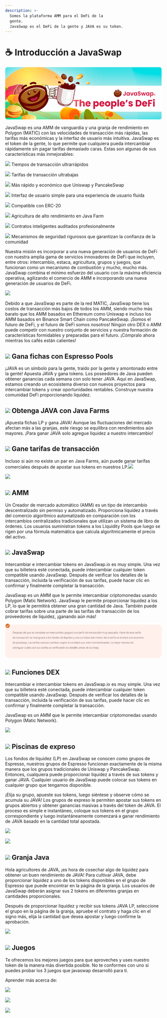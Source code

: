 ```yaml
---
description: >-
  Somos la plataforma AMM para el DeFi de la
  gente.                                                                             
  JavaSwap es el DeFi de la gente y JAVA es su token.
---
```


# ☕ Introducción a JavaSwap



![](.gitbook/assets/grupo-1113.png)

JavaSwap es una AMM de vanguardia y una granja de rendimiento en Polygon \(MATIC\) con las velocidades de transacción más rápidas, las tarifas más económicas y la interfaz de usuario más intuitiva. JavaSwap es el token de la gente, lo que permite que cualquiera pueda intercambiar rápidamente sin pagar tarifas demasiado caras. Estas son algunas de sus características más inmejorables:

​![](https://firebasestorage.googleapis.com/v0/b/gitbook-28427.appspot.com/o/assets%2F-Mgn5KsZA8PO5ZysxMUE%2F-MgppWMUEO8vCg7h7Wug%2F-Mgpst51MWjGqdJ2ATmZ%2FGrupo%201115.png?alt=media&token=8b92d7a1-64b5-4455-8613-1b25941e542e) Tiempos de transacción ultrarrápidos

​![](https://firebasestorage.googleapis.com/v0/b/gitbook-28427.appspot.com/o/assets%2F-Mgn5KsZA8PO5ZysxMUE%2F-MgppWMUEO8vCg7h7Wug%2F-Mgpst51MWjGqdJ2ATmZ%2FGrupo%201115.png?alt=media&token=8b92d7a1-64b5-4455-8613-1b25941e542e) Tarifas de transacción ultrabajas

​![](https://firebasestorage.googleapis.com/v0/b/gitbook-28427.appspot.com/o/assets%2F-Mgn5KsZA8PO5ZysxMUE%2F-MgppWMUEO8vCg7h7Wug%2F-Mgpst51MWjGqdJ2ATmZ%2FGrupo%201115.png?alt=media&token=8b92d7a1-64b5-4455-8613-1b25941e542e) Más rápido y económico que Uniswap y PancakeSwap

​![](https://firebasestorage.googleapis.com/v0/b/gitbook-28427.appspot.com/o/assets%2F-Mgn5KsZA8PO5ZysxMUE%2F-MgppWMUEO8vCg7h7Wug%2F-Mgpst51MWjGqdJ2ATmZ%2FGrupo%201115.png?alt=media&token=8b92d7a1-64b5-4455-8613-1b25941e542e) Interfaz de usuario simple para una experiencia de usuario fluida

​![](https://firebasestorage.googleapis.com/v0/b/gitbook-28427.appspot.com/o/assets%2F-Mgn5KsZA8PO5ZysxMUE%2F-MgppWMUEO8vCg7h7Wug%2F-Mgpst51MWjGqdJ2ATmZ%2FGrupo%201115.png?alt=media&token=8b92d7a1-64b5-4455-8613-1b25941e542e) Compatible con ERC-20

​![](https://firebasestorage.googleapis.com/v0/b/gitbook-28427.appspot.com/o/assets%2F-Mgn5KsZA8PO5ZysxMUE%2F-MgppWMUEO8vCg7h7Wug%2F-Mgpst51MWjGqdJ2ATmZ%2FGrupo%201115.png?alt=media&token=8b92d7a1-64b5-4455-8613-1b25941e542e) Agricultura de alto rendimiento en Java Farm

​![](https://firebasestorage.googleapis.com/v0/b/gitbook-28427.appspot.com/o/assets%2F-Mgn5KsZA8PO5ZysxMUE%2F-MgppWMUEO8vCg7h7Wug%2F-Mgpst51MWjGqdJ2ATmZ%2FGrupo%201115.png?alt=media&token=8b92d7a1-64b5-4455-8613-1b25941e542e) Contratos inteligentes auditados profesionalmente

​![](https://firebasestorage.googleapis.com/v0/b/gitbook-28427.appspot.com/o/assets%2F-Mgn5KsZA8PO5ZysxMUE%2F-MgppWMUEO8vCg7h7Wug%2F-Mgpst51MWjGqdJ2ATmZ%2FGrupo%201115.png?alt=media&token=8b92d7a1-64b5-4455-8613-1b25941e542e) Mecanismos de seguridad rigurosos que garantizan la confianza de la comunidad

Nuestra misión es incorporar a una nueva generación de usuarios de DeFi con nuestra amplia gama de servicios innovadores de DeFi que incluyen, entre otros: intercambio, estaca, agricultura, grupos y juegos, que funcionan como un mecanismo de combustión y mucho, mucho más. JavaSwap combina el mínimo esfuerzo del usuario con la máxima eficiencia operativa, agilizando el comercio de AMM e incorporando una nueva generación de usuarios de DeFi.

![](https://gblobscdn.gitbook.com/assets%2F-Mgn5KsZA8PO5ZysxMUE%2F-MgppWMUEO8vCg7h7Wug%2F-Mgpt0Z-O3XAwHl25YZu%2FGrupo%202424.png?alt=media&token=8308d7e7-6ef8-40b7-80b9-5839ee8426a5)

Debido a que JavaSwap es parte de la red MATIC, JavaSwap tiene los costos de transacción más bajos de todos los AMM, siendo mucho más barato que los AMM basados ​​en Ethereum como Uniswap e incluso los AMM basados ​​en Binance Smart Chain como PancakeSwap. ¡Somos el futuro de DeFi, y el futuro de DeFi somos nosotros! Ningún otro DEX o AMM puede competir con nuestro conjunto de servicios y nuestra formación de características formidables y preparadas para el futuro. ¡Cómpralo ahora mientras los cafés están calientes!

## ​![](https://firebasestorage.googleapis.com/v0/b/gitbook-28427.appspot.com/o/assets%2F-Mgn5KsZA8PO5ZysxMUE%2F-MgppWMUEO8vCg7h7Wug%2F-Mgpst54Sr4pQ7X1Sg6s%2FGrupo%202725.png?alt=media&token=fc042acc-db04-4301-bad7-ab06dd869206) Gana fichas con Espresso Pools <a id="arn-tokens-with-espresso-pools"></a>

¡JAVA es un símbolo para la gente, traído por la gente y amontonado entre la gente! Apuesta JAVA y gana tokens. Los poseedores de Java pueden obtener ganancias cada semana con solo tener JAVA. Aquí en JavaSwap, estamos creando un ecosistema diverso con nuevos proyectos para intercambiar tokens y crear oportunidades rentables. Construye nuestra comunidad DeFi proporcionando liquidez.

## ​![](https://firebasestorage.googleapis.com/v0/b/gitbook-28427.appspot.com/o/assets%2F-Mgn5KsZA8PO5ZysxMUE%2F-MgppWMUEO8vCg7h7Wug%2F-Mgpst55ZqSHroenrlkb%2FGrupo%202806.png?alt=media&token=0fd4109d-fd03-4b1e-a517-241c41e2f36f) Obtenga JAVA con Java Farms <a id="earn-java-with-java-farms"></a>

¡Apuesta fichas LP y gana JAVA! Aunque las fluctuaciones del mercado afectan más a las granjas, este riesgo se equilibra con rendimientos aún mayores. ¡Para ganar JAVA solo agregue liquidez a nuestro intercambio!

## ​![](https://firebasestorage.googleapis.com/v0/b/gitbook-28427.appspot.com/o/assets%2F-Mgn5KsZA8PO5ZysxMUE%2F-Mgq0hrHn3eMTu40BM2F%2F-Mgq19jtiT-s4WMBEoxo%2FGrupo%202835.png?alt=media&token=0d11a7fb-ad22-4b73-b57c-b8911643c3c5) Gane tarifas de transacción <a id="earn-transaction-fees"></a>

Incluso si aún no existe un par en Java Farms, aún puede ganar tarifas comerciales después de apostar sus tokens en nuestros LP.![](https://gblobscdn.gitbook.com/assets%2F-Mgn5KsZA8PO5ZysxMUE%2F-MgppWMUEO8vCg7h7Wug%2F-MgpwbqryR8usxQ7zw3t%2FTrazado%2016776.png?alt=media&token=042d0370-c6cb-446a-8451-fb21f942d23e)

![](https://gblobscdn.gitbook.com/assets%2F-Mgn5KsZA8PO5ZysxMUE%2F-MgppWMUEO8vCg7h7Wug%2F-Mgpt0Z0V_LcPGWlqaVq%2FGrupo%202647.png?alt=media&token=297b2c35-dd8a-4aa9-9344-2edec76f9559)

## ​![](https://firebasestorage.googleapis.com/v0/b/gitbook-28427.appspot.com/o/assets%2F-Mgn5KsZA8PO5ZysxMUE%2F-MgppWMUEO8vCg7h7Wug%2F-Mgpst4pcxkAB9qNsK-h%2FGrupo%202839.png?alt=media&token=e0088628-b1ef-498d-8c9d-274e2835329f) AMM <a id="amm"></a>

Un Creador de mercado automático \(AMM\) es un tipo de intercambio descentralizado sin permiso y automatizado. Proporciona liquidez a través del comercio algorítmico automatizado en comparación con los intercambios centralizados tradicionales que utilizan un sistema de libro de órdenes. Los usuarios suministran tokens a los Liquidity Pools que luego se rigen por una fórmula matemática que calcula algorítmicamente el precio del activo.

## ​![](https://firebasestorage.googleapis.com/v0/b/gitbook-28427.appspot.com/o/assets%2F-Mgn5KsZA8PO5ZysxMUE%2F-MgppWMUEO8vCg7h7Wug%2F-Mgpst4sGjrb-h9cHUG1%2FGrupo%202850.png?alt=media&token=ef3ee247-f930-417a-aa12-e9ea548bb2a9) JavaSwap <a id="javaswap"></a>

Intercambiar e intercambiar tokens en JavaSwap.io es muy simple. Una vez que su billetera esté conectada, puede intercambiar cualquier token compatible usando JavaSwap. Después de verificar los detalles de la transacción, incluida la verificación de sus tarifas, puede hacer clic en confirmar y finalmente completar la transacción.

JavaSwap es un AMM que le permite intercambiar criptomonedas usando Polygon \(Matic Network\). JavaSwap le permite proporcionar liquidez a los LP, lo que le permitirá obtener una gran cantidad de Java. También puede cobrar tarifas sobre una parte de las tarifas de transacción de los proveedores de liquidez, ¡ganando aún más!

![](.gitbook/assets/grupo-2660%20%281%29.svg)

## ​![](https://firebasestorage.googleapis.com/v0/b/gitbook-28427.appspot.com/o/assets%2F-Mgn5KsZA8PO5ZysxMUE%2F-MgppWMUEO8vCg7h7Wug%2F-Mgpst4terS-5JU6K5r4%2FGrupo%202859.png?alt=media&token=8a1ad377-298b-49a5-83c7-3ca71f3ad39b) Funciones DEX <a id="dex-features"></a>

Intercambiar e intercambiar tokens en JavaSwap.io es muy simple. Una vez que su billetera esté conectada, puede intercambiar cualquier token compatible usando JavaSwap. Después de verificar los detalles de la transacción, incluida la verificación de sus tarifas, puede hacer clic en confirmar y finalmente completar la transacción.

JavaSwap es un AMM que le permite intercambiar criptomonedas usando Polygon \(Matic Network\).

![](https://gblobscdn.gitbook.com/assets%2F-Mgn5KsZA8PO5ZysxMUE%2F-MgppWMUEO8vCg7h7Wug%2F-Mgpt0Z2cDQ44t9990z_%2FRect%C3%A1ngulo%20586.png?alt=media&token=e1a70b6e-3650-420a-a00b-90eeac8aa241)

## ​![](https://firebasestorage.googleapis.com/v0/b/gitbook-28427.appspot.com/o/assets%2F-Mgn5KsZA8PO5ZysxMUE%2F-MgppWMUEO8vCg7h7Wug%2F-Mgpst53jKPaJ3x930pw%2FGrupo%202671.png?alt=media&token=673dcc6e-3101-4af4-93c0-ec286f0bf363) Piscinas de expreso <a id="espresso-pools"></a>

Los fondos de liquidez \(LP\) en JavaSwap se conocen como grupos de Espresso, nuestros grupos de Espresso funcionan exactamente de la misma manera que los grupos tradicionales de Uniswap y PancakeSwap. Entonces, cualquiera puede proporcionar liquidez a través de sus tokens y ganar JAVA. Cualquier usuario de JavaSwap puede colocar sus tokens en cualquier grupo que tengamos disponible.

¡Elija su grupo, apueste sus tokens, luego siéntese y observe cómo se acumula su JAVA! Los grupos de expreso le permiten apostar sus tokens en grupos abiertos y obtener ganancias masivas a través del token de JAVA. El proceso es simple e instantáneo, coloque sus tokens en el grupo correspondiente y luego instantáneamente comenzará a ganar rendimiento de JAVA basado en la cantidad total apostada.

![](https://gblobscdn.gitbook.com/assets%2F-Mgn5KsZA8PO5ZysxMUE%2F-MgqXheutNwzou5rbzfy%2F-MgqZguN9eEYmZVQVth1%2FGrupo%202674.jpg?alt=media&token=c7971659-d0ca-4df8-bc3d-96983cfde2a3)

![](https://gblobscdn.gitbook.com/assets%2F-Mgn5KsZA8PO5ZysxMUE%2F-MgppWMUEO8vCg7h7Wug%2F-Mgpt0Z37FAjsCN3toJp%2FRect%C3%A1ngulo%20592.png?alt=media&token=ae15b231-aa47-4fd7-b19f-34d4de3a5a17)

## ​![](https://firebasestorage.googleapis.com/v0/b/gitbook-28427.appspot.com/o/assets%2F-Mgn5KsZA8PO5ZysxMUE%2F-MgppWMUEO8vCg7h7Wug%2F-Mgpst4v9JtJTLAUs1lr%2FGrupo%202864.png?alt=media&token=d3b74422-baf2-42fa-846b-cc1f3a133ce9) Granja Java <a id="java-farm"></a>

Hola agricultores de JAVA, ¡es hora de cosechar algo de liquidez para obtener un buen rendimiento de JAVA! Para cultivar JAVA, debe proporcionar liquidez a uno de los tokens disponibles en el grupo de Espresso que puede encontrar en la página de la granja. Los usuarios de JavaSwap deberán asignar sus 2 tokens en diferentes granjas en cantidades proporcionales.

Después de proporcionar liquidez y recibir sus tokens JAVA LP, seleccione el grupo en la página de la granja, apruebe el contrato y haga clic en el signo más, elija la cantidad que desea apostar y luego confirme la aprobación.

![](https://gblobscdn.gitbook.com/assets%2F-Mgn5KsZA8PO5ZysxMUE%2F-MgqXheutNwzou5rbzfy%2F-MgqZguN9eEYmZVQVth1%2FGrupo%202674.jpg?alt=media&token=c7971659-d0ca-4df8-bc3d-96983cfde2a3)

## ​![](https://firebasestorage.googleapis.com/v0/b/gitbook-28427.appspot.com/o/assets%2F-Mgn5KsZA8PO5ZysxMUE%2F-MgppWMUEO8vCg7h7Wug%2F-Mgpst4wt1F1t_WYpqV6%2FGrupo%202865.png?alt=media&token=b00edb47-ab28-463b-9cdb-a0e1832e21a9) Juegos <a id="games"></a>

Te ofrecemos los mejores juegos para que aproveches y uses nuestro token de la manera más divertida posible. No te conformes con uno si puedes probar los 3 juegos que javaswap desarrolló para ti.

Aprender más acerca de:

![](https://gblobscdn.gitbook.com/assets%2F-Mgn5KsZA8PO5ZysxMUE%2F-MgqXheutNwzou5rbzfy%2F-Mgq_vttrPCXq_ZBYNmF%2FGrupo%202687.jpg?alt=media&token=b9c37179-4ca2-4339-ad64-62deadf2c414)

![](https://gblobscdn.gitbook.com/assets%2F-Mgn5KsZA8PO5ZysxMUE%2F-MgqXheutNwzou5rbzfy%2F-Mgq_s20ZJ92PrhvkVk_%2FGrupo%202692.jpg?alt=media&token=83fb4c4a-6144-4e37-ba66-b207346b260f)

![](https://gblobscdn.gitbook.com/assets%2F-Mgn5KsZA8PO5ZysxMUE%2F-MgqXheutNwzou5rbzfy%2F-Mgq_yf_cDz1wA24yBj2%2FGrupo%202682.jpg?alt=media&token=e32063fa-a7d1-43f5-a89c-8560cc3159c9)

